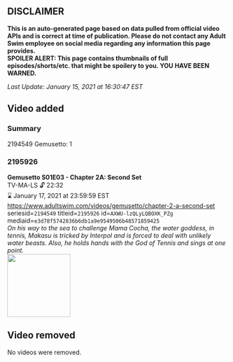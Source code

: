 ## DISCLAIMER
**This is an auto-generated page based on data pulled from official video APIs and is correct at time of publication. Please do not contact any Adult Swim employee on social media regarding any information this page provides.**  
**SPOILER ALERT: This page contains thumbnails of full episodes/shorts/etc. that might be spoilery to you. YOU HAVE BEEN WARNED.**  

_Last Update: January 15, 2021 at 16:30:47 EST_
## Video added
### Summary
2194549 Gemusetto: 1  
### 2195926
**Gemusetto S01E03 - Chapter 2A: Second Set**  
TV-MA-LS 🔓 22:32  
⌛ January 17, 2021 at 23:59:59 EST  
https://www.adultswim.com/videos/gemusetto/chapter-2-a-second-set  
seriesid=`2194549` titleid=`2195926` id=`AXWU-lzQLyLQBOXK_PZg` mediaid=`e3d78f5742836b6db1a9e9549506b48571859425`  
_On his way to the sea to challenge Mama Cocha, the water goddess, in tennis, Makasu is tricked by Interpol and is forced to deal with unlikely water beasts. Also, he holds hands with the God of Tennis and sings at one point._  
<a href="https://media.cdn.adultswim.com/uploads/20201104/thumbnails/2_2011417889-gsmp_102A_dup-20190422.jpg"><img src="https://media.cdn.adultswim.com/uploads/20201104/thumbnails/2_2011417889-gsmp_102A_dup-20190422.jpg" height="144px" /></a>
## Video removed
No videos were removed.  
